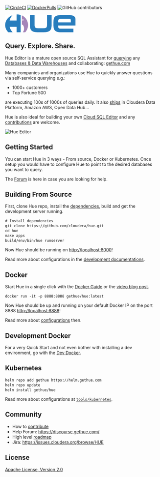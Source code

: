 [![CircleCI](https://img.shields.io/circleci/build/github/cloudera/hue/master.svg)](https://circleci.com/gh/cloudera/hue/tree/master)
[![DockerPulls](https://img.shields.io/docker/pulls/gethue/hue.svg)](https://registry.hub.docker.com/u/gethue/hue/)
![GitHub contributors](https://img.shields.io/github/contributors-anon/cloudera/hue.svg)

![Hue Logo](https://raw.githubusercontent.com/cloudera/hue/master/docs/images/hue_logo.png)


Query. Explore. Share.
----------------------

Hue Editor is a mature open source SQL Assistant for [querying](https://docs.gethue.com/user/querying/) any [Databases & Data Warehouses](https://docs.gethue.com/administrator/configuration/connectors/) and collaborating: [gethue.com](http://gethue.com)

Many companies and organizations use Hue to quickly answer questions via self-service querying e.g.:

* 1000+ customers
* Top Fortune 500

are executing 100s of 1000s of queries daily. It also [ships](https://docs.gethue.com/administrator/installation/) in Cloudera Data Platform, Amazon AWS, Open Data Hub...

Hue is also ideal for building your own [Cloud SQL Editor](https://docs.gethue.com/developer/api/) and any [contributions](https://docs.gethue.com/developer/) are welcome.


![Hue Editor](https://cdn.gethue.com/uploads/2020/09/hue-4.8.png)

Getting Started
---------------

You can start Hue in 3 ways - From source, Docker or Kubernetes. Once setup you would have to configure Hue to point to the desired databases you want to query.

The [Forum](https://discourse.gethue.com/) is here in case you are looking for help.

Building From Source
-----------

First, clone Hue repo, install the [dependencies](https://docs.gethue.com/administrator/installation/dependencies/), build and get the development server running.

```
# Install dependencies
git clone https://github.com/cloudera/hue.git
cd hue
make apps
build/env/bin/hue runserver
```

Now Hue should be running on [http://localhost:8000](http://localhost:8000)!

Read more about configurations in the [development documentations](https://docs.gethue.com/developer/development/).

Docker
------
Start Hue in a single click with the [Docker Guide](https://github.com/cloudera/hue/tree/master/tools/docker/hue) or the
[video blog post](http://gethue.com/getting-started-with-hue-in-2-minutes-with-docker/).

    docker run -it -p 8888:8888 gethue/hue:latest

Now Hue should be up and running on your default Docker IP on the port 8888 [http://localhost:8888](http://localhost:8888)!

Read more about [configurations](https://github.com/cloudera/hue/tree/master/tools/docker/hue#configuration) then.

Development Docker
------------------

For a very Quick Start and not even bother with installing a dev environment, go with the [Dev Docker](https://docs.gethue.com/developer/development/#dev-docker).

Kubernetes
----------

    helm repo add gethue https://helm.gethue.com
    helm repo update
    helm install gethue/hue

Read more about configurations at [``tools/kubernetes``](tools/kubernetes/).


Community
-----------
   * How to [contribute](CONTRIBUTING.md)
   * Help Forum: https://discourse.gethue.com/
   * High level [roadmap](docs/ROADMAP.md)
   * Jira: https://issues.cloudera.org/browse/HUE


License
-----------
[Apache License, Version 2.0](http://www.apache.org/licenses/LICENSE-2.0)
